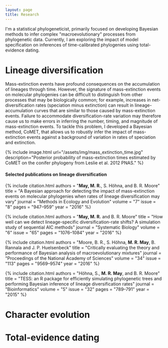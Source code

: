 ```yaml
---
layout: page
title: Research
---
```


I'm a statistical phylogeneticist, primarily focused on developing Bayesian methods to infer complex "macroevolutionary" processes from phylogenetic data.
Currently, I am exploring the impact of model specification on inferences of time-calibrated phylogenies using total-evidence dating.

# Lineage diversification

Mass-extinction events have profound consequences on the accumulation of lineages through time.
However, the signature of mass-extinction events on molecular phylogenies can be difficult to distinguish from other processes that may be biologically common; for example, increases in net-diversification rates (speciation minus extinction) can result in lineage-accumulation curves that are similar to those caused by mass-extinction events.
Failure to accommodate diversification-rate variation may therefore cause us to make errors in inferring the number, timing, and magnitude of mass-extinction events.
To tackle this problem, I developed a Bayesian method, CoMET, that allows us to robustly infer the impact of mass-extinction events against a background of variation in rates of speciation and extinction.

{% include image.html url="/assets/img/mass_extinction_time.jpg" description="Posterior probability of mass-extinction times estimated by CoMET on the conifer phylogeny from Leslie et al. 2012 PNAS." %}

#### Selected publications on lineage diversification

{% include citation.html 
	authors = "<b>May, M. R.</b>, S. Höhna, and B. R. Moore"
	title   = "A Bayesian approach for detecting the impact of mass-extinction events on molecular phylogenies when rates of lineage diversification may vary"
	journal = "Methods in Ecology and Evolution"
	volume  = "7"
	issue   = "8"
	pages   = "947–959"
	year    = "2016"
%}

{% include citation.html 
	authors = "<b>May, M. R.</b> and B. R. Moore"
	title   = "How well can we detect lineage-specific diversification-rate shifts? A simulation study of sequential AIC methods"
	journal = "Systematic Biology"
	volume  = "6"
	issue   = "65"
	pages   = "1076–1084"
	year    = "2016"
%}

{% include citation.html 
	authors = "Moore, B. R., S. Höhna, <b>M. R. May</b>, B. Rannala and J. P. Huelsenbeck"
	title   = "Critically evaluating the theory and performance of Bayesian analysis of macroevolutionary mixtures"
	journal = "Proceedings of the National Academy of Sciences"
	volume  = "34"
	issue   = "113"
	pages   = "9569–9574"
	year    = "2016"
%}

{% include citation.html 
	authors = "Höhna, S., <b>M. R. May</b>, and B. R. Moore"
	title   = "TESS: an R package for efficiently simulating phylogenetic trees and performing Bayesian inference of lineage diversification rates"
	journal = "Bioinformatics"
	volume  = "5"
	issue   = "32"
	pages   = "789–791"
	year    = "2015"
%}

# Character evolution



# Total-evidence dating
